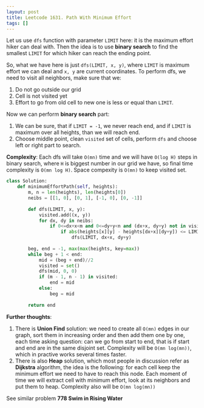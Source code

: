 ```yaml
---
layout: post
title: Leetcode 1631. Path With Minimum Effort
tags: []
---
```


Let us use `dfs` function with parameter `LIMIT` here: it is the maximum effort hiker can deal with. Then the idea is to use **binary search** to find the smallest `LIMIT` for which hiker can reach the ending point.

So, what we have here is just `dfs(LIMIT, x, y)`, where `LIMIT` is maximum effort we can deal and `x, y` are current coordinates. To perform dfs, we need to visit all neighbors, make sure that we:
1. Do not go outside our grid
2. Cell is not visited yet
3. Effort to go from old cell to new one is less or equal than `LIMIT`.

Now we can perform **binary search** part:
1. We can be sure, that if `LIMIT = -1`, we never reach end, and if `LIMIT` is maximum over all heights, than we will reach end.
2. Choose middle point, clean `visited` set of cells, perform `dfs` and choose left or right part to search.

**Complexity**: Each dfs will take `O(mn)` time and we will have `O(log H)` steps in binary search, where `H` is biggest number in our grid we have, so final time complexity is `O(mn log H)`. Space compexity is `O(mn)` to keep visited set.


```python
class Solution:
    def minimumEffortPath(self, heights):
        m, n = len(heights), len(heights[0])
        neibs = [[1, 0], [0, 1], [-1, 0], [0, -1]]
        
        def dfs(LIMIT, x, y):
            visited.add((x, y)) 
            for dx, dy in neibs:
                if 0<=dx+x<m and 0<=dy+y<n and (dx+x, dy+y) not in visited:
                    if abs(heights[x][y] - heights[dx+x][dy+y]) <= LIMIT:
                        dfs(LIMIT, dx+x, dy+y)
        
        beg, end = -1, max(max(heights, key=max))
        while beg + 1 < end:
            mid = (beg + end)//2
            visited = set()
            dfs(mid, 0, 0)
            if (m - 1, n - 1) in visited:
                end = mid
            else:
                beg = mid
                
        return end
```


**Further thoughts**:
1. There is **Union Find** solution: we need to create all `O(mn)` edges in our graph, sort them in increasing order and then add them one by one, each time asking question: can we go from start to end, that is if start and end are in the same disjoint set. Complexity will be `O(mn log(mn))`, which in practive works several times faster.
2. There is also **Heap** solution, which most people in discussion refer as **Dijkstra** algorithm, the idea is the following: for each cell keep the minimum effort we need to have to reach this node. Each moment of time we will extract cell with minimum effort, look at its neighbors and put them to heap. Complexity also will be `O(mn log(mn))`

See similar problem **778 Swim in Rising Water**
